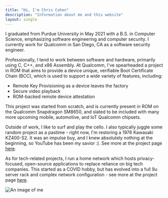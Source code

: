 ```yaml
---
title: "Hi, I'm Chris Cohen"
description: "Information about me and this website"
layout: single
---
```


I graduated from Purdue University in May 2021 with a B.S. in Computer Science, emphasizing software engineering and computer security. I currently work for Qualcomm in San Diego, CA as a software security engineer.

Professionally, I tend to work between software and hardware, primarily using C, C++, and x86 Assembly. At Qualcomm, I've spearheaded a project in ROM that aims to provide a device unique, verifiable Boot Certificate Chain (BCC), which is used to support a wide variety of features, including:

- Remote Key Provisioning as a device leaves the factory
- Secure video playback
- ROM-backed remote device attestation

This project was started from scratch, and is currently present in ROM on the Qualcomm Snapdragon SM8650, and slated to be included with many more upcoming mobile, automotive, and IoT Qualcomm chipsets.

Outside of work, I like to surf and play the cello. I also typically juggle some random project as a pastime - right now, I'm restoring a 1976 Kawasaki KZ400-S2. It was an impulse buy, and I knew absolutely nothing at the beginning, so YouTube has been my savior :). See more at the project page <a href="/projects/motorcycle">here</a>.

As for tech-related projects, I run a home network which hosts privacy-focused, open-source applications to replace reliance on big tech companies. This started as a COVID hobby, but has evolved into a full 9u server rack and complex network configuration - see more at the project page <a href="/projects/homelab">here</a>.

![An image of me](/images/me.webp)
